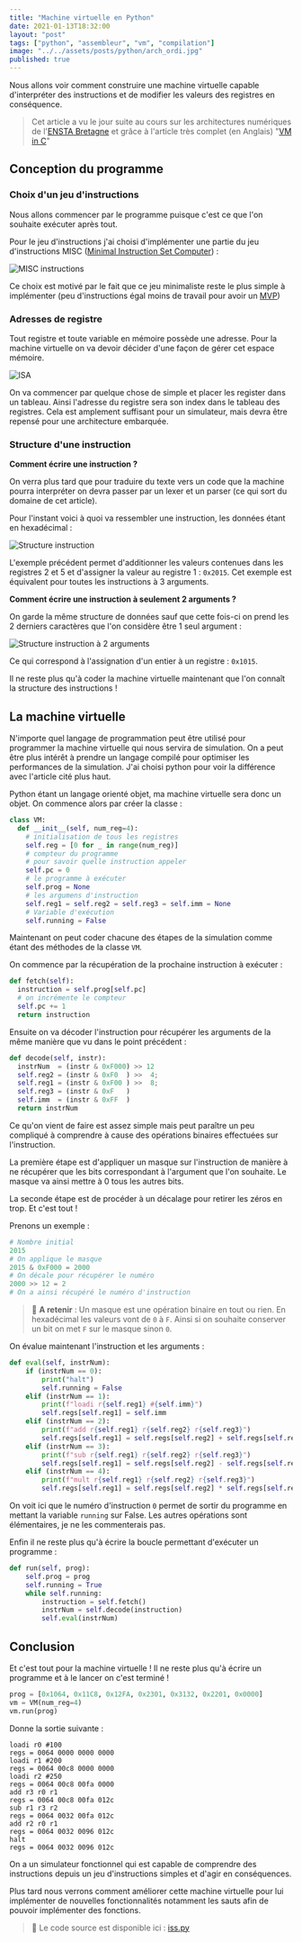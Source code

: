 ```yaml
---
title: "Machine virtuelle en Python"
date: 2021-01-13T18:32:00
layout: "post"
tags: ["python", "assembleur", "vm", "compilation"]
image: "../../assets/posts/python/arch_ordi.jpg"
published: true
---
```


Nous allons voir comment construire une machine virtuelle capable d'interpréter des instructions et de modifier les valeurs des registres en conséquence.

> Cet article a vu le jour suite au cours sur les architectures numériques de l'[ENSTA Bretagne](https://www.ensta-bretagne.fr/fr) et grâce à l'article très complet (en Anglais) "[VM in C](https://en.wikibooks.org/wiki/Creating_a_Virtual_Machine/Register_VM_in_C)"

## Conception du programme

### Choix d'un jeu d'instructions

Nous allons commencer par le programme puisque c'est ce que l'on souhaite exécuter après tout.

Pour le jeu d'instructions j'ai choisi d'implémenter une partie du jeu d'instructions MISC ([Minimal Instruction Set Computer](https://fr.wikipedia.org/wiki/Minimal_instruction_set_computer)) :

![MISC instructions](../../assets/posts/python/jeu_d-instructions_misc.png)

Ce choix est motivé par le fait que ce jeu minimaliste reste le plus simple à implémenter (peu d'instructions égal moins de travail pour avoir un [MVP](https://fr.wikipedia.org/wiki/Produit_minimum_viable))

### Adresses de registre

Tout registre et toute variable en mémoire possède une adresse. Pour la machine virtuelle on va devoir décider d'une façon de gérer cet espace mémoire.

![ISA](../../assets/posts/python/isa.png)

On va commencer par quelque chose de simple et placer les register dans un tableau. Ainsi l'adresse du registre sera son index dans le tableau des registres. Cela est amplement suffisant pour un simulateur, mais devra être repensé pour une architecture embarquée.

### Structure d'une instruction

**Comment écrire une instruction ?**

On verra plus tard que pour traduire du texte vers un code que la machine pourra interpréter on devra passer par un lexer et un parser (ce qui sort du domaine de cet article).

Pour l'instant voici à quoi va ressembler une instruction, les données étant en hexadécimal :

![Structure instruction](../../assets/posts/python/instruction.drawio.png)

L'exemple précédent permet d'additionner les valeurs contenues dans les registres 2 et 5 et d'assigner la valeur au registre 1 : `0x2015`. Cet exemple est équivalent pour toutes les instructions à 3 arguments.

**Comment écrire une instruction à seulement 2 arguments ?**

On garde la même structure de données sauf que cette fois-ci on prend les 2 derniers caractères que l'on considère être 1 seul argument :

![Structure instruction à 2 arguments](../../assets/posts/python/instruction-2-args.drawio.png)

Ce qui correspond à l'assignation d'un entier à un registre : `0x1015`.

Il ne reste plus qu'à coder la machine virtuelle maintenant que l'on connaît la structure des instructions !

## La machine virtuelle

N'importe quel langage de programmation peut être utilisé pour programmer la machine virtuelle qui nous servira de simulation. On a peut être plus intérêt à prendre un langage compilé pour optimiser les performances de la simulation. J'ai choisi python pour voir la différence avec l'article cité plus haut.

Python étant un langage orienté objet, ma machine virtuelle sera donc un objet. On commence alors par créer la classe :

```python
class VM:
  def __init__(self, num_reg=4):
    # initialisation de tous les registres
    self.reg = [0 for _ in range(num_reg)]
    # compteur du programme
    # pour savoir quelle instruction appeler
    self.pc = 0
    # le programme à exécuter
    self.prog = None
    # les argumens d'instruction
    self.reg1 = self.reg2 = self.reg3 = self.imm = None
    # Variable d'exécution
    self.running = False
```

Maintenant on peut coder chacune des étapes de la simulation comme étant des méthodes de la classe `VM`.

On commence par la récupération de la prochaine instruction à exécuter :

```python
def fetch(self):
  instruction = self.prog[self.pc]
  # on incrémente le compteur
  self.pc += 1
  return instruction
```

Ensuite on va décoder l'instruction pour récupérer les arguments de la même manière que vu dans le point précédent :

```python
def decode(self, instr):
  instrNum  = (instr & 0xF000) >> 12
  self.reg2 = (instr & 0xF0  ) >>  4;
  self.reg1 = (instr & 0xF00 ) >>  8;
  self.reg3 = (instr & 0xF   )
  self.imm  = (instr & 0xFF  )
  return instrNum
```

Ce qu'on vient de faire est assez simple mais peut paraître un peu compliqué à comprendre à cause des opérations binaires effectuées sur l'instruction.

La première étape est d'appliquer un masque sur l'instruction de manière à ne récupérer que les bits correspondant à l'argument que l'on souhaite. Le masque va ainsi mettre à 0 tous les autres bits.

La seconde étape est de procéder à un décalage pour retirer les zéros en trop. Et c'est tout !

Prenons un exemple :

```python
# Nombre initial
2015
# On applique le masque
2015 & 0xF000 = 2000
# On décale pour récupérer le numéro
2000 >> 12 = 2
# On a ainsi récupéré le numéro d'instruction
```

> 📝 **A retenir** : Un masque est une opération binaire en tout ou rien. En hexadécimal les valeurs vont de `0` à `F`. Ainsi si on souhaite conserver un bit on met `F` sur le masque sinon `0`.

On évalue maintenant l'instruction et les arguments :

```python
def eval(self, instrNum):
    if (instrNum == 0):
        print("halt")
        self.running = False
    elif (instrNum == 1):
        print(f"loadi r{self.reg1} #{self.imm}")
        self.regs[self.reg1] = self.imm
    elif (instrNum == 2):
        print(f"add r{self.reg1} r{self.reg2} r{self.reg3}")
        self.regs[self.reg1] = self.regs[self.reg2] + self.regs[self.reg3]
    elif (instrNum == 3):
        print(f"sub r{self.reg1} r{self.reg2} r{self.reg3}")
        self.regs[self.reg1] = self.regs[self.reg2] - self.regs[self.reg3]
    elif (instrNum == 4):
        print(f"mult r{self.reg1} r{self.reg2} r{self.reg3}")
        self.regs[self.reg1] = self.regs[self.reg2] * self.regs[self.reg3]
```

On voit ici que le numéro d'instruction `0` permet de sortir du programme en mettant la variable `running` sur False. Les autres opérations sont élémentaires, je ne les commenterais pas.

Enfin il ne reste plus qu'à écrire la boucle permettant d'exécuter un programme :

```python
def run(self, prog):
    self.prog = prog
    self.running = True
    while self.running:
        instruction = self.fetch()
        instrNum = self.decode(instruction)
        self.eval(instrNum)
```

## Conclusion

Et c'est tout pour la machine virtuelle ! Il ne reste plus qu'à écrire un programme et à le lancer on c'est terminé !

```python
prog = [0x1064, 0x11C8, 0x12FA, 0x2301, 0x3132, 0x2201, 0x0000]
vm = VM(num_reg=4)
vm.run(prog)
```

Donne la sortie suivante :

```
loadi r0 #100
regs = 0064 0000 0000 0000
loadi r1 #200
regs = 0064 00c8 0000 0000
loadi r2 #250
regs = 0064 00c8 00fa 0000
add r3 r0 r1
regs = 0064 00c8 00fa 012c
sub r1 r3 r2
regs = 0064 0032 00fa 012c
add r2 r0 r1
regs = 0064 0032 0096 012c
halt
regs = 0064 0032 0096 012c
```

On a un simulateur fonctionnel qui est capable de comprendre des instructions depuis un jeu d'instructions simples et d'agir en conséquences.

Plus tard nous verrons comment améliorer cette machine virtuelle pour lui implémenter de nouvelles fonctionnalités notamment les sauts afin de pouvoir implémenter des fonctions.

> 🐍 Le code source est disponible ici : [iss.py](../../assets/posts/python/iss.py)
